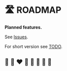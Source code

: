 # 🛣️ ROADMAP

**Planned features.**

See [Issues](https://github.com/helvm/helio/issues).

For short version see [TODO](../users/TODO.md).

## 🦄 🌈 ❤️ 💛 💚 💙 🤍 🖤
